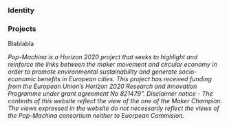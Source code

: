 
### Identity

### Projects
Blablabla

<i>Pop-Machina is a Horizon 2020 project that seeks to highlight and reinforce the links between the maker movement and circular economy in order to promote environmental sustainability and generate socio-economic benefits in European cities.
This project has received funding from the European Union’s Horizon 2020 Research and Innovation Programme under grant agreement No 821479”.
Disclaimer notice - The contents of this website reflect the view of the one of the Maker Champion. The views expressed in the website do not necessarily reflect the views of the Pop-Machina consortium neither to Euorpean Commision.</i>
